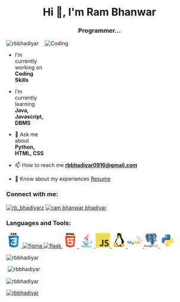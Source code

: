 <h1 align="center">Hi 👋, I'm Ram Bhanwar</h1>                      
                          
<h3 align="center">Programmer...</h3>       
                 
<img align="right" alt="Coding" src="https://camo.githubusercontent.com/5119ee303e5e49cdf23def653b737bede0da49a859a34714d62d9ab518afbbb2/68747470733a2f2f63646e2e6472696262626c652e636f6d2f75736572732f313136323037372f73637265656e73686f74732f333834383931342f70726f6772616d6d65722e676966" data-canonical-src="https://cdn.dribbble.com/users/1162077/screenshots/3848914/programmer.gif" style="display: inline-block; width: 400px; height: 300px;">
        
           
<p align="left"> <img src="https://komarev.com/ghpvc/?username=rbbhadiyar&label=Profile%20views&color=0e75b6&style=flat" alt="rbbhadiyar" /> </p>

- I’m currently working on **Coding Skills** 

- I’m currently learning **Java, Javascript, DBMS**

- 💬 Ask me about **Python, HTML, CSS** 

- 📫 How to reach me **rbbhadiyar0916@gmail.com**

- 📄 Know about my experiences <a href="https://docs.google.com/document/d/1sxdzDPPemOQwsXx-B-03ckrMQiJuqhIw/edit?usp=sharing&ouid=104546113832955011540&rtpof=true&sd=true" target="_blank">Resume<a/>

<h3 align="left">Connect with me:</h3>
<p align="left">
<a href="https://twitter.com/rb_bhadiyarz" target="blank"><img align="center" src="https://raw.githubusercontent.com/rahuldkjain/github-profile-readme-generator/master/src/images/icons/Social/twitter.svg" alt="rb_bhadiyarz" height="30" width="40" /></a>
<a href="https://linkedin.com/in/ram bhanwar bhadiyar" target="blank"><img align="center" src="https://raw.githubusercontent.com/rahuldkjain/github-profile-readme-generator/master/src/images/icons/Social/linked-in-alt.svg" alt="ram bhanwar bhadiyar" height="30" width="40" /></a> 
</p>


<h3 align="left">Languages and Tools:</h3>
<p align="left"> <a href="https://www.w3schools.com/css/" target="_blank" rel="noreferrer"> <img src="https://raw.githubusercontent.com/devicons/devicon/master/icons/css3/css3-original-wordmark.svg" alt="css3" width="40" height="40"/> </a> <a href="https://www.figma.com/" target="_blank" rel="noreferrer"> <img src="https://www.vectorlogo.zone/logos/figma/figma-icon.svg" alt="figma" width="40" height="40"/> </a> <a href="https://flask.palletsprojects.com/" target="_blank" rel="noreferrer"> <img src="https://www.vectorlogo.zone/logos/pocoo_flask/pocoo_flask-icon.svg" alt="flask" width="40" height="40"/> </a> <a href="https://www.w3.org/html/" target="_blank" rel="noreferrer"> <img src="https://raw.githubusercontent.com/devicons/devicon/master/icons/html5/html5-original-wordmark.svg" alt="html5" width="40" height="40"/> </a> <a href="https://www.java.com" target="_blank" rel="noreferrer"> <img src="https://raw.githubusercontent.com/devicons/devicon/master/icons/java/java-original.svg" alt="java" width="40" height="40"/> </a> <a href="https://developer.mozilla.org/en-US/docs/Web/JavaScript" target="_blank" rel="noreferrer"> <img src="https://raw.githubusercontent.com/devicons/devicon/master/icons/javascript/javascript-original.svg" alt="javascript" width="40" height="40"/> </a> <a href="https://www.linux.org/" target="_blank" rel="noreferrer"> <img src="https://raw.githubusercontent.com/devicons/devicon/master/icons/linux/linux-original.svg" alt="linux" width="40" height="40"/> </a> <a href="https://www.mysql.com/" target="_blank" rel="noreferrer"> <img src="https://raw.githubusercontent.com/devicons/devicon/master/icons/mysql/mysql-original-wordmark.svg" alt="mysql" width="40" height="40"/> </a> <a href="https://www.postgresql.org" target="_blank" rel="noreferrer"> <img src="https://raw.githubusercontent.com/devicons/devicon/master/icons/postgresql/postgresql-original-wordmark.svg" alt="postgresql" width="40" height="40"/> </a> <a href="https://www.python.org" target="_blank" rel="noreferrer"> <img src="https://raw.githubusercontent.com/devicons/devicon/master/icons/python/python-original.svg" alt="python" width="40" height="40"/> </a> </p>

<p><img align="center" src="https://github-readme-stats.vercel.app/api/top-langs?username=rbbhadiyar&show_icons=true&locale=en&layout=compact" alt="rbbhadiyar" /></p>

<p>&nbsp;<img align="centre" src="https://github-readme-stats.vercel.app/api?username=rbbhadiyar&show_icons=true&locale=en" alt="rbbhadiyar" /></p>

<p><img align="center" src="https://github-readme-streak-stats.herokuapp.com/?user=rbbhadiyar&" alt="rbbhadiyar" /></p>

<p align="left"> <a href="https://github.com/ryo-ma/github-profile-trophy"><img src="https://github-profile-trophy.vercel.app/?username=rbbhadiyar" alt="rbbhadiyar" /></a> </p>
  
